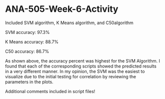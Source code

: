 # ANA-505-Week-6-Activity
Included SVM algorithm, K Means algorithm, and C50algorithm

SVM accuracy: 97.3%

K Means accuracy: 88.7%

C50 accuracy: 86.7%

As shown above, the accuracy percent was highest for the SVM Algorithm.
I found that each of the corresponding scripts showed the predicted results in a very different manner. In my opinion, the SVM was the easiest to visualize due to the initial testing for correlation by reviewing the parameters in the plots.

Additional comments included in script files!
